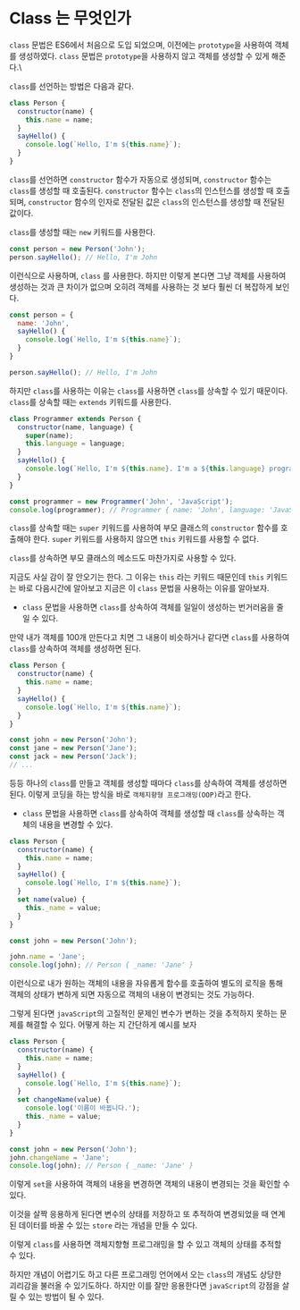 # Class 는 무엇인가

`class` 문법은 ES6에서 처음으로 도입 되었으며, 이전에는 `prototype`을 사용하여 객체를 생성하였다. `class` 문법은 `prototype`을 사용하지 않고 객체를 생성할 수 있게 해준다.\

`class`를 선언하는 방법은 다음과 같다.

```js
class Person {
  constructor(name) {
    this.name = name;
  }
  sayHello() {
    console.log(`Hello, I'm ${this.name}`);
  }
}
```

`class`를 선언하면 `constructor` 함수가 자동으로 생성되며, `constructor` 함수는 `class`를 생성할 때 호출된다. `constructor` 함수는 `class`의 인스턴스를 생성할 때 호출되며, `constructor` 함수의 인자로 전달된 값은 `class`의 인스턴스를 생성할 때 전달된 값이다.

`class`를 생성할 때는 `new` 키워드를 사용한다.

```js
const person = new Person('John');
person.sayHello(); // Hello, I'm John
```

이런식으로 사용하며, `class` 를 사용한다. 하지만 이렇게 본다면 그냥 객체를 사용하여 생성하는 것과 큰 차이가 없으며 오히려 객체를 사용하는 것 보다 훨씬 더 복잡하게 보인다.

```js
const person = {
  name: 'John',
  sayHello() {
    console.log(`Hello, I'm ${this.name}`);
  }
}

person.sayHello(); // Hello, I'm John
```

하지만 `class`를 사용하는 이유는 `class`를 사용하면 `class`를 상속할 수 있기 때문이다. `class`를 상속할 때는 `extends` 키워드를 사용한다.

```js
class Programmer extends Person {
  constructor(name, language) {
    super(name);
    this.language = language;
  }
  sayHello() {
    console.log(`Hello, I'm ${this.name}. I'm a ${this.language} programmer.`);
  }
}

const programmer = new Programmer('John', 'JavaScript');
console.log(programmer); // Programmer { name: 'John', language: 'JavaScript' }
```

`class`를 상속할 때는 `super` 키워드를 사용하여 부모 클래스의 `constructor` 함수를 호출해야 한다. `super` 키워드를 사용하지 않으면 `this` 키워드를 사용할 수 없다.

`class`를 상속하면 부모 클래스의 메소드도 마찬가지로 사용할 수 있다. 

지금도 사실 감이 잘 안오기는 한다. 그 이유는 `this` 라는 키워드 때문인데 `this` 키워드는 바로 다음시간에 알아보고 지금은 이 `class` 문법을 사용하는 이유를 알아보자.

- `class` 문법을 사용하면 `class`를 상속하여 객체를 일일이 생성하는 번거러움을 줄일 수 있다.

만약 내가 객체를 100개 만든다고 치면 그 내용이 비슷하거나 같다면 `class`를 사용하여 `class`를 상속하여 객체를 생성하면 된다.

```js
class Person {
  constructor(name) {
    this.name = name;
  }
  sayHello() {
    console.log(`Hello, I'm ${this.name}`);
  }
}

const john = new Person('John');
const jane = new Person('Jane');
const jack = new Person('Jack');
// ...
```

등등 하나의 `class`를 만들고 객체를 생성할 때마다 `class`를 상속하여 객체를 생성하면 된다. 이렇게 코딩을 하는 방식을 바로 `객체지향형 프로그래밍(OOP)`라고 한다.

- `class` 문법을 사용하면 `class`를 상속하여 객체를 생성할 때 `class`를 상속하는 객체의 내용을 변경할 수 있다.

```js
class Person {
  constructor(name) {
    this.name = name;
  }
  sayHello() {
    console.log(`Hello, I'm ${this.name}`);
  }
  set name(value) {
    this._name = value;
  }
}

const john = new Person('John');

john.name = 'Jane';
console.log(john); // Person { _name: 'Jane' }
```

이런식으로 내가 원하는 객체의 내용을 자유롭게 함수를 호출하여 별도의 로직을 통해 객체의 상태가 변하게 되면 자동으로 객체의 내용이 변경되는 것도 가능하다. 

그렇게 된다면 `javaScript`의 고질적인 문제인 변수가 변하는 것을 추적하지 못하는 문제를 해결할 수 있다. 어떻게 하는 지 간단하게 예시를 보자

```js
class Person {
  constructor(name) {
    this.name = name;
  }
  sayHello() {
    console.log(`Hello, I'm ${this.name}`);
  }
  set changeName(value) {
    console.log('이름이 바뀝니다.');
    this._name = value;
  }
}

const john = new Person('John');
john.changeName = 'Jane';
console.log(john); // Person { _name: 'Jane' }
```

이렇게 `set`을 사용하여 객체의 내용을 변경하면 객체의 내용이 변경되는 것을 확인할 수 있다.

이것을 살짝 응용하게 된다면 변수의 상태를 저장하고 또 추적하여 변경되었을 때 연계된 데이터를 바꿀 수 있는 `store` 라는 개념을 만들 수 있다.

이렇게 `class`를 사용하면 객체지향형 프로그래밍을 할 수 있고 객체의 상태를 추적할 수 있다.

하지만 개념이 어렵기도 하고 다른 프로그래밍 언어에서 오는 `class`의 개념도 상당한 괴리감을 불러올 수 있기도하다. 하지만 이를 잘만 응용한다면 `javaScript`의 강점을 살릴 수 있는 방법이 될 수 있다.

